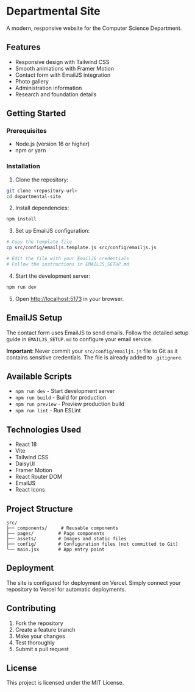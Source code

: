 # Departmental Site

A modern, responsive website for the Computer Science Department.

## Features

- Responsive design with Tailwind CSS
- Smooth animations with Framer Motion
- Contact form with EmailJS integration
- Photo gallery
- Administration information
- Research and foundation details

## Getting Started

### Prerequisites

- Node.js (version 16 or higher)
- npm or yarn

### Installation

1. Clone the repository:
```bash
git clone <repository-url>
cd departmental-site
```

2. Install dependencies:
```bash
npm install
```

3. Set up EmailJS configuration:
```bash
# Copy the template file
cp src/config/emailjs.template.js src/config/emailjs.js

# Edit the file with your EmailJS credentials
# Follow the instructions in EMAILJS_SETUP.md
```

4. Start the development server:
```bash
npm run dev
```

5. Open [http://localhost:5173](http://localhost:5173) in your browser.

## EmailJS Setup

The contact form uses EmailJS to send emails. Follow the detailed setup guide in `EMAILJS_SETUP.md` to configure your email service.

**Important**: Never commit your `src/config/emailjs.js` file to Git as it contains sensitive credentials. The file is already added to `.gitignore`.

## Available Scripts

- `npm run dev` - Start development server
- `npm run build` - Build for production
- `npm run preview` - Preview production build
- `npm run lint` - Run ESLint

## Technologies Used

- React 18
- Vite
- Tailwind CSS
- DaisyUI
- Framer Motion
- React Router DOM
- EmailJS
- React Icons

## Project Structure

```
src/
├── components/     # Reusable components
├── pages/         # Page components
├── assets/        # Images and static files
├── config/        # Configuration files (not committed to Git)
└── main.jsx       # App entry point
```

## Deployment

The site is configured for deployment on Vercel. Simply connect your repository to Vercel for automatic deployments.

## Contributing

1. Fork the repository
2. Create a feature branch
3. Make your changes
4. Test thoroughly
5. Submit a pull request

## License

This project is licensed under the MIT License.

